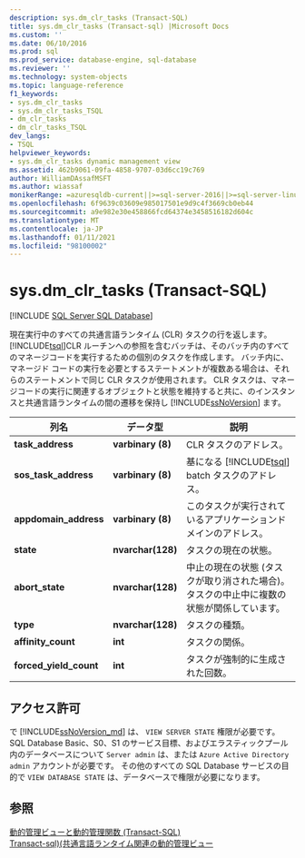 ```yaml
---
description: sys.dm_clr_tasks (Transact-SQL)
title: sys.dm_clr_tasks (Transact-sql) |Microsoft Docs
ms.custom: ''
ms.date: 06/10/2016
ms.prod: sql
ms.prod_service: database-engine, sql-database
ms.reviewer: ''
ms.technology: system-objects
ms.topic: language-reference
f1_keywords:
- sys.dm_clr_tasks
- sys.dm_clr_tasks_TSQL
- dm_clr_tasks
- dm_clr_tasks_TSQL
dev_langs:
- TSQL
helpviewer_keywords:
- sys.dm_clr_tasks dynamic management view
ms.assetid: 462b9061-09fa-4858-9707-03d6cc19c769
author: WilliamDAssafMSFT
ms.author: wiassaf
monikerRange: =azuresqldb-current||>=sql-server-2016||>=sql-server-linux-2017||=azuresqldb-mi-current
ms.openlocfilehash: 6f9639c03609e985017501e9d9c4f3669cb0eb44
ms.sourcegitcommit: a9e982e30e458866fcd64374e3458516182d604c
ms.translationtype: MT
ms.contentlocale: ja-JP
ms.lasthandoff: 01/11/2021
ms.locfileid: "98100002"
---
```

# <a name="sysdm_clr_tasks-transact-sql"></a>sys.dm_clr_tasks (Transact-SQL)
[!INCLUDE [SQL Server SQL Database](../../includes/applies-to-version/sql-asdb.md)]

  現在実行中のすべての共通言語ランタイム (CLR) タスクの行を返します。 [!INCLUDE[tsql](../../includes/tsql-md.md)]CLR ルーチンへの参照を含むバッチは、そのバッチ内のすべてのマネージコードを実行するための個別のタスクを作成します。 バッチ内に、マネージド コードの実行を必要とするステートメントが複数ある場合は、それらのステートメントで同じ CLR タスクが使用されます。 CLR タスクは、マネージコードの実行に関連するオブジェクトと状態を維持すると共に、のインスタンスと共通言語ランタイムの間の遷移を保持し [!INCLUDE[ssNoVersion](../../includes/ssnoversion-md.md)] ます。  
  
|列名|データ型|説明|  
|-----------------|---------------|-----------------|  
|**task_address**|**varbinary (8)**|CLR タスクのアドレス。|  
|**sos_task_address**|**varbinary (8)**|基になる [!INCLUDE[tsql](../../includes/tsql-md.md)] batch タスクのアドレス。|  
|**appdomain_address**|**varbinary (8)**|このタスクが実行されているアプリケーションドメインのアドレス。|  
|**state**|**nvarchar(128)**|タスクの現在の状態。|  
|**abort_state**|**nvarchar(128)**|中止の現在の状態 (タスクが取り消された場合)。タスクの中止中に複数の状態が関係しています。|  
|**type**|**nvarchar(128)**|タスクの種類。|  
|**affinity_count**|**int**|タスクの関係。|  
|**forced_yield_count**|**int**|タスクが強制的に生成された回数。|  
  
## <a name="permissions"></a>アクセス許可  

で [!INCLUDE[ssNoVersion_md](../../includes/ssnoversion-md.md)] は、 `VIEW SERVER STATE` 権限が必要です。   
SQL Database Basic、S0、S1 のサービス目標、およびエラスティックプール内のデータベースについて `Server admin` は、または `Azure Active Directory admin` アカウントが必要です。 その他のすべての SQL Database サービスの目的で `VIEW DATABASE STATE` は、データベースで権限が必要になります。   
  
## <a name="see-also"></a>参照  
 [動的管理ビューと動的管理関数 &#40;Transact-SQL&#41;](~/relational-databases/system-dynamic-management-views/system-dynamic-management-views.md)   
 [Transact-sql&#41;&#40;共通言語ランタイム関連の動的管理ビュー ](../../relational-databases/system-dynamic-management-views/common-language-runtime-related-dynamic-management-views-transact-sql.md)  
  
  

